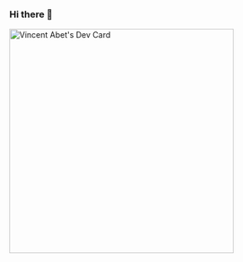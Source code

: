 ### Hi there 👋
<a href="https://app.daily.dev/abetv"><img src="https://api.daily.dev/devcards/17e3feab6e1e401ebc792f130ebab995.png?r=7uc" width="400" alt="Vincent Abet's Dev Card"/></a>
<!--
**abet-v/abet-v** is a ✨ _special_ ✨ repository because its `README.md` (this file) appears on your GitHub profile.

Here are some ideas to get you started:

- 🔭 I’m currently working on ...
- 🌱 I’m currently learning ...
- 👯 I’m looking to collaborate on ...
- 🤔 I’m looking for help with ...
- 💬 Ask me about ...
- 📫 How to reach me: ...
- 😄 Pronouns: ...
- ⚡ Fun fact: ...
-->
